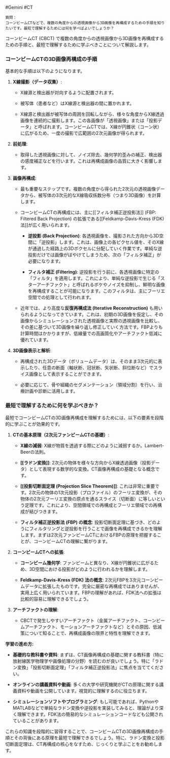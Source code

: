 #Gemini #CT 

```
質問：
コーンビームCTなどで、複数の角度からの透視画像から3D画像を再構成するための手順を知りたいです。最短で理解するためには何を学べばよいでしょうか？
```

コーンビームCT (CBCT) で複数の角度からの透視画像から3D画像を再構成するための手順と、最短で理解するために学ぶべきことについて解説します。

### コーンビームCTの3D画像再構成の手順

基本的な手順は以下のようになります。

1. **X線撮影（データ収集）**:
    
    - X線源と検出器が対向するように配置されます。
        
    - 被写体（患者など）はX線源と検出器の間に置かれます。
        
    - X線源と検出器が被写体の周囲を回転しながら、様々な角度からX線透過画像を連続的に撮影します。この各画像が「透視画像」または「投影データ」と呼ばれます。コーンビームCTでは、X線が円錐状（コーン状）に広がるため、一度の撮影で広範囲の2次元画像が得られます。
        
2. **前処理**:
    
    - 取得した透視画像に対して、ノイズ除去、幾何学的歪みの補正、検出器の感度補正などを行います。これは再構成画像の品質に大きく影響します。
        
3. **画像再構成**:
    
    - 最も重要なステップです。複数の角度から得られた2次元の透視画像データから、被写体の3次元的なX線吸収係数分布（つまり3D画像）を計算します。
        
    - コーンビームCTの再構成には、主に[[フィルタ補正逆投影法]] (FBP: Filtered Back Projection) の拡張である[[Feldkamp-Davis-Kress (FDK) 法]]が広く用いられます。
        
        - **逆投影 (Back Projection)**: 各透視画像を、撮影された方向から3D空間に「逆投影」します。これは、画像上の各ピクセル値を、そのX線が通過した経路上の3Dボクセルに分配していく作業です。単純な逆投影だけでは画像がぼやけてしまうため、次の「フィルタ補正」が必要になります。
            
        - **フィルタ補正 (Filtering)**: 逆投影を行う前に、各透視画像に特定の「フィルタ」を適用します。これにより、単純な逆投影で生じる「スターアーチファクト」と呼ばれるボケやノイズを抑制し、鮮明な画像を再構成することが可能になります。このフィルタは、主にフーリエ空間での処理として行われます。
            
    - 近年では、より高度な**反復再構成法 (Iterative Reconstruction)** も用いられるようになってきています。これは、初期の3D画像を仮定し、その画像からシミュレーションされた透視画像と実際の透視画像を比較し、その差に基づいて3D画像を繰り返し修正していく方法です。FBPよりも計算時間はかかりますが、低線量での高画質化やアーチファクト低減に優れています。
        
4. **3D画像表示と解析**:
    
    - 再構成された3Dデータ（ボリュームデータ）は、そのまま3次元的に表示したり、任意の断面（軸状断、冠状断、矢状断、斜位断など）でスライス画像として表示することができます。
        
    - 必要に応じて、骨や組織のセグメンテーション（領域分割）を行い、治療計画や診断に活用します。
        

### 最短で理解するために何を学ぶべきか？

最短でコーンビームCTの3D画像再構成を理解するためには、以下の要素を段階的に学ぶことが効果的です。

1. **CTの基本原理（2次元ファンビームCTの基礎）**:
    
    - **X線の減弱**: X線が物質を透過する際にどのように減弱するか。Lambert-Beerの法則。
        
    - **[[ラドン変換]]**: 2次元の物体を様々な方向からX線透過画像（投影データ）として表現する数学的な変換。CT画像再構成の基礎となる概念です。
        
    - **[[投影切断面定理 (Projection Slice Theorem)]]**: これは非常に重要です。2次元の物体の1次元投影（プロファイル）のフーリエ変換が、その物体の2次元フーリエ変換の原点を通るスライス（切断面）に等しいという定理です。これにより、空間領域での再構成とフーリエ領域での再構成が結びつきます。
        
    - **フィルタ補正逆投影法 (FBP) の概念**: 投影切断面定理に基づき、どのようにフィルタリングと逆投影を行うことで画像を再構成できるかを理解します。まずは2次元ファンビームCTにおけるFBPの原理を把握することが、コーンビームCTの理解に繋がります。
        
2. **コーンビームCTへの拡張**:
    
    - **コーンビーム幾何学**: ファンビームと異なり、X線が円錐状に広がるため、3D空間における投影がどのように行われるかを理解します。
        
    - **Feldkamp-Davis-Kress (FDK) 法の概念**: 2次元FBPを3次元コーンビームデータに拡張したものです。完全に厳密な再構成ではありませんが、実用上広く用いられています。FBPの理解があれば、FDK法への拡張は比較的容易に理解できるでしょう。
        
3. **アーチファクトの理解**:
    
    - CBCTで発生しやすいアーチファクト（金属アーチファクト、コーンビームアーチファクト、モーションアーチファクトなど）とその原因、低減策について知ることで、再構成画像の限界と特性を理解できます。
        

**学習の進め方:**

- **基礎的な教科書や資料**: まずは、CT画像再構成の基礎に関する教科書（特に放射線医学物理学や画像処理の分野）を読むのが良いでしょう。特に「ラドン変換」「投影切断面定理」「フィルタ補正逆投影法」に焦点を当ててください。
    
- **オンラインの講義資料や動画**: 多くの大学や研究機関がCTの原理に関する講義資料や動画を公開しています。視覚的に理解するのに役立ちます。
    
- **シミュレーションソフトやプログラミング**: もし可能であれば、PythonやMATLABなどで単純なラドン変換や逆投影を実装してみると、理論がより深く理解できます。FDK法の簡易的なシミュレーションコードなども公開されていることがあります。
    

これらの知識を段階的に習得することで、コーンビームCTの3D画像再構成の手順とその背後にある原理を最短で理解できるでしょう。特に、ラドン変換と投影切断面定理は、CT再構成の核心をなすため、じっくりと学ぶことをお勧めします。